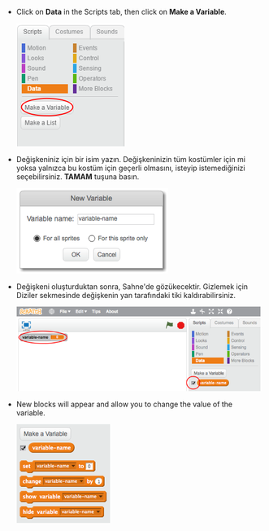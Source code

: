 + Click on **Data** in the Scripts tab, then click on **Make a Variable**.
    
    ![Data blocks](images/data-blocks.png)

+ Değişkeniniz için bir isim yazın. Değişkeninizin tüm kostümler için mi yoksa yalnızca bu kostüm için geçerli olmasını, isteyip istemediğinizi seçebilirsiniz. **TAMAM** tuşuna basın.
    
    ![Değişken oluşturun](images/create-variable.png)

+ Değişkeni oluşturduktan sonra, Sahne'de gözükecektir. Gizlemek için Diziler sekmesinde değişkenin yan tarafındaki tiki kaldırabilirsiniz.
    
    ![Variable blocks](images/variable-show.png)

+ New blocks will appear and allow you to change the value of the variable.
    
    ![Variable blocks](images/variable-blocks.png)